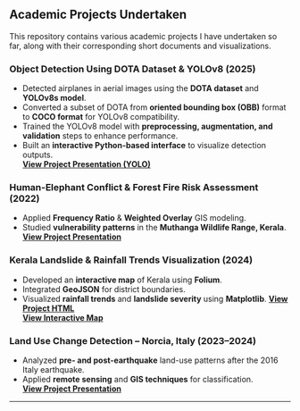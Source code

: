 ## Academic Projects Undertaken  
This repository contains various academic projects I have undertaken so far, along with their corresponding short documents and visualizations.  
### **Object Detection Using DOTA Dataset & YOLOv8** (2025)  
- Detected airplanes in aerial images using the **DOTA dataset** and **YOLOv8s model**.  
- Converted a subset of DOTA from **oriented bounding box (OBB)** format to **COCO format** for YOLOv8 compatibility.  
- Trained the YOLOv8 model with **preprocessing, augmentation, and validation** steps to enhance performance.  
- Built an **interactive Python-based interface** to visualize detection outputs.  
 **[View Project Presentation (YOLO)](project_docs/YOLOPPT.pdf)**  

### **Human-Elephant Conflict & Forest Fire Risk Assessment** (2022) 
- Applied **Frequency Ratio** & **Weighted Overlay** GIS modeling.  
- Studied **vulnerability patterns** in the **Muthanga Wildlife Range, Kerala**.  
**[View Project Presentation](project_docs/HECPPT.pdf)**

### **Kerala Landslide & Rainfall Trends Visualization** (2024)  
- Developed an **interactive map** of Kerala using **Folium**.  
- Integrated **GeoJSON** for district boundaries.  
- Visualized **rainfall trends** and **landslide severity** using **Matplotlib**.
**[View Project HTML](project_docs/landslide_code.html)**  
**[View Interactive Map](project_docs/landslidemap.html)**  

### **Land Use Change Detection – Norcia, Italy** (2023–2024)  
- Analyzed **pre- and post-earthquake** land-use patterns after the 2016 Italy earthquake.  
- Applied **remote sensing** and **GIS techniques** for classification.  
**[View Project Presentation](project_docs/LanduseNorciappt.pdf)**  
---

